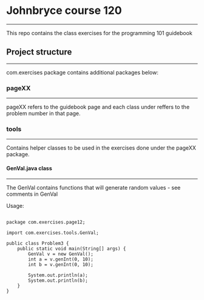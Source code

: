 # Johnbryce course 120
---

This repo contains the class exercises for the programming 101 guidebook

## Project structure
---
com.exercises package contains additional packages below:
### pageXX
---
pageXX refers to the guidebook page and each class under reffers to the problem number in that page.

### tools
---
Contains helper classes to be used in the exercises done under the pageXX package.

#### GenVal.java class
---
<p>The GenVal contains functions that will generate random values - see comments in GenVal</p>

Usage:
<pre><code>
package com.exercises.page12;

import com.exercises.tools.GenVal;

public class Problem3 {
    public static void main(String[] args) {
        GenVal v = new GenVal();
        int a = v.genInt(0, 10);
        int b = v.genInt(0, 10);

        System.out.println(a);
        System.out.println(b);
    }
}
</pre><code>

